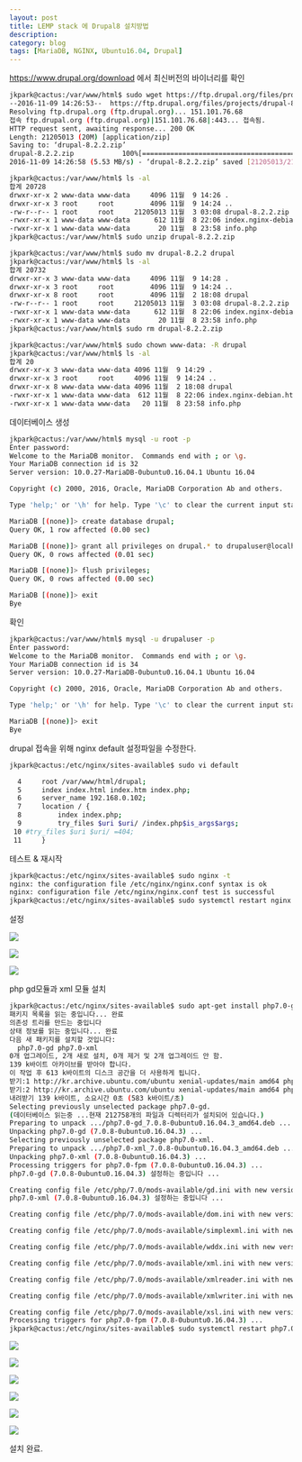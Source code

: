 ```yaml
---
layout: post
title: LEMP stack 에 Drupal8 설치방법
description:
category: blog
tags: [MariaDB, NGINX, Ubuntu16.04, Drupal]
---
```

<https://www.drupal.org/download> 에서 최신버전의 바이너리를 확인


```bash
jkpark@cactus:/var/www/html$ sudo wget https://ftp.drupal.org/files/projects/drupal-8.2.2.zip
--2016-11-09 14:26:53--  https://ftp.drupal.org/files/projects/drupal-8.2.2.zip
Resolving ftp.drupal.org (ftp.drupal.org)... 151.101.76.68
접속 ftp.drupal.org (ftp.drupal.org)|151.101.76.68|:443... 접속됨.
HTTP request sent, awaiting response... 200 OK
Length: 21205013 (20M) [application/zip]
Saving to: ‘drupal-8.2.2.zip’
drupal-8.2.2.zip            100%[===========================================>]  20.22M  6.32MB/s    in 3.7s
2016-11-09 14:26:58 (5.53 MB/s) - ‘drupal-8.2.2.zip’ saved [21205013/21205013]
```

```bash
jkpark@cactus:/var/www/html$ ls -al
합계 20728
drwxr-xr-x 2 www-data www-data     4096 11월  9 14:26 .
drwxr-xr-x 3 root     root         4096 11월  9 14:24 ..
-rw-r--r-- 1 root     root     21205013 11월  3 03:08 drupal-8.2.2.zip
-rwxr-xr-x 1 www-data www-data      612 11월  8 22:06 index.nginx-debian.html
-rwxr-xr-x 1 www-data www-data       20 11월  8 23:58 info.php
jkpark@cactus:/var/www/html$ sudo unzip drupal-8.2.2.zip
```

```bash
jkpark@cactus:/var/www/html$ sudo mv drupal-8.2.2 drupal
jkpark@cactus:/var/www/html$ ls -al
합계 20732
drwxr-xr-x 3 www-data www-data     4096 11월  9 14:28 .
drwxr-xr-x 3 root     root         4096 11월  9 14:24 ..
drwxr-xr-x 8 root     root         4096 11월  2 18:08 drupal
-rw-r--r-- 1 root     root     21205013 11월  3 03:08 drupal-8.2.2.zip
-rwxr-xr-x 1 www-data www-data      612 11월  8 22:06 index.nginx-debian.html
-rwxr-xr-x 1 www-data www-data       20 11월  8 23:58 info.php
jkpark@cactus:/var/www/html$ sudo rm drupal-8.2.2.zip
```

```bash
jkpark@cactus:/var/www/html$ sudo chown www-data: -R drupal
jkpark@cactus:/var/www/html$ ls -al
합계 20
drwxr-xr-x 3 www-data www-data 4096 11월  9 14:29 .
drwxr-xr-x 3 root     root     4096 11월  9 14:24 ..
drwxr-xr-x 8 www-data www-data 4096 11월  2 18:08 drupal
-rwxr-xr-x 1 www-data www-data  612 11월  8 22:06 index.nginx-debian.html
-rwxr-xr-x 1 www-data www-data   20 11월  8 23:58 info.php
```

데이터베이스 생성
```bash
jkpark@cactus:/var/www/html$ mysql -u root -p
Enter password:
Welcome to the MariaDB monitor.  Commands end with ; or \g.
Your MariaDB connection id is 32
Server version: 10.0.27-MariaDB-0ubuntu0.16.04.1 Ubuntu 16.04

Copyright (c) 2000, 2016, Oracle, MariaDB Corporation Ab and others.

Type 'help;' or '\h' for help. Type '\c' to clear the current input statement.

MariaDB [(none)]> create database drupal;
Query OK, 1 row affected (0.00 sec)

MariaDB [(none)]> grant all privileges on drupal.* to drupaluser@localhost identified by 'your_password';
Query OK, 0 rows affected (0.01 sec)

MariaDB [(none)]> flush privileges;
Query OK, 0 rows affected (0.00 sec)

MariaDB [(none)]> exit
Bye
```

확인

```bash
jkpark@cactus:/var/www/html$ mysql -u drupaluser -p
Enter password:
Welcome to the MariaDB monitor.  Commands end with ; or \g.
Your MariaDB connection id is 34
Server version: 10.0.27-MariaDB-0ubuntu0.16.04.1 Ubuntu 16.04

Copyright (c) 2000, 2016, Oracle, MariaDB Corporation Ab and others.

Type 'help;' or '\h' for help. Type '\c' to clear the current input statement.

MariaDB [(none)]> exit
Bye
```


drupal 접속을 위해 nginx default 설정파일을 수정한다.

```bash
jkpark@cactus:/etc/nginx/sites-available$ sudo vi default
```

```bash
  4     root /var/www/html/drupal;
  5     index index.html index.htm index.php;
  6     server_name 192.168.0.102;
  7     location / {
  8         index index.php;
  9         try_files $uri $uri/ /index.php$is_args$args;
 10 #try_files $uri $uri/ =404;
 11     }
```


테스트 & 재시작

```bash
jkpark@cactus:/etc/nginx/sites-available$ sudo nginx -t
nginx: the configuration file /etc/nginx/nginx.conf syntax is ok
nginx: configuration file /etc/nginx/nginx.conf test is successful
jkpark@cactus:/etc/nginx/sites-available$ sudo systemctl restart nginx
```

설정

![](https://2.bp.blogspot.com/-FJXtmhK8BJk/WCK9uFOH_pI/AAAAAAAAAgo/EBFldQj9HPUsHB4VTGUkDZW7f5Q-4nYmACLcB/s500/step1.PNG)

![](https://4.bp.blogspot.com/-hGLa3PTv1-c/WCK9uCCQuBI/AAAAAAAAAgs/D-x5zJkykI82p2HkVBaT3wPvjXaL3QWMQCLcB/s500/step2.PNG)

![](https://3.bp.blogspot.com/--E1mGlUMf18/WCK9uBk87_I/AAAAAAAAAgw/Y86G3AGRh34oYxOyQUQGQTDC8jExPEYiwCLcB/s500/step3.PNG)


php gd모듈과 xml 모듈 설치

```bash
jkpark@cactus:/etc/nginx/sites-available$ sudo apt-get install php7.0-gd php7.0-xml
패키지 목록을 읽는 중입니다... 완료
의존성 트리를 만드는 중입니다
상태 정보를 읽는 중입니다... 완료
다음 새 패키지를 설치할 것입니다:
  php7.0-gd php7.0-xml
0개 업그레이드, 2개 새로 설치, 0개 제거 및 2개 업그레이드 안 함.
139 k바이트 아카이브를 받아야 합니다.
이 작업 후 613 k바이트의 디스크 공간을 더 사용하게 됩니다.
받기:1 http://kr.archive.ubuntu.com/ubuntu xenial-updates/main amd64 php7.0-gd amd64 7.0.8-0ubuntu0.16.04.3 [27.1 kB]
받기:2 http://kr.archive.ubuntu.com/ubuntu xenial-updates/main amd64 php7.0-xml amd64 7.0.8-0ubuntu0.16.04.3 [112 kB]
내려받기 139 k바이트, 소요시간 0초 (583 k바이트/초)
Selecting previously unselected package php7.0-gd.
(데이터베이스 읽는중 ...현재 212758개의 파일과 디렉터리가 설치되어 있습니다.)
Preparing to unpack .../php7.0-gd_7.0.8-0ubuntu0.16.04.3_amd64.deb ...
Unpacking php7.0-gd (7.0.8-0ubuntu0.16.04.3) ...
Selecting previously unselected package php7.0-xml.
Preparing to unpack .../php7.0-xml_7.0.8-0ubuntu0.16.04.3_amd64.deb ...
Unpacking php7.0-xml (7.0.8-0ubuntu0.16.04.3) ...
Processing triggers for php7.0-fpm (7.0.8-0ubuntu0.16.04.3) ...
php7.0-gd (7.0.8-0ubuntu0.16.04.3) 설정하는 중입니다 ...

Creating config file /etc/php/7.0/mods-available/gd.ini with new version
php7.0-xml (7.0.8-0ubuntu0.16.04.3) 설정하는 중입니다 ...

Creating config file /etc/php/7.0/mods-available/dom.ini with new version

Creating config file /etc/php/7.0/mods-available/simplexml.ini with new version

Creating config file /etc/php/7.0/mods-available/wddx.ini with new version

Creating config file /etc/php/7.0/mods-available/xml.ini with new version

Creating config file /etc/php/7.0/mods-available/xmlreader.ini with new version

Creating config file /etc/php/7.0/mods-available/xmlwriter.ini with new version

Creating config file /etc/php/7.0/mods-available/xsl.ini with new version
Processing triggers for php7.0-fpm (7.0.8-0ubuntu0.16.04.3) ...
jkpark@cactus:/etc/nginx/sites-available$ sudo systemctl restart php7.0-fpm.service
```

![](https://4.bp.blogspot.com/-5ppghTTs0eU/WCLAeH5rzaI/AAAAAAAAAhU/qOkylwNc7NAOAJUgR8taHmmVNkziqtEeQCLcB/s500/step4.PNG)

![](https://3.bp.blogspot.com/-bYKd6G15r3k/WCLAePVDs4I/AAAAAAAAAhQ/xshYCQxgqtYZWQ1XSMuZNm19THN8E358gCLcB/s500/step5.PNG)

![](https://1.bp.blogspot.com/-Oo7Zx1GI3ic/WCLAeIj6QhI/AAAAAAAAAhM/f7sfP-BqowEkMLE9m-Qwmjsov4NywJFqgCLcB/s500/step6.PNG)

![](https://1.bp.blogspot.com/-24Qw1piWteY/WCLAed4wzBI/AAAAAAAAAhg/TbdKGaDCeYYkYeGhA2M2euXntlWld3DpQCLcB/s500/step7.PNG)

![](https://1.bp.blogspot.com/-0_hMvm38fa0/WCLAeXPC18I/AAAAAAAAAhY/70qwOW4A-pU-2oapCS4YInQ-kbT_91NDgCLcB/s500/step8.PNG)

![](https://1.bp.blogspot.com/-CDck84-SGbs/WCLAeil2KZI/AAAAAAAAAhc/eHCY8N1NTAsHDnKbE8va6eS78MjQqIlpwCLcB/s500/step9.PNG)

설치 완료.

